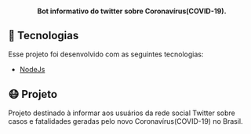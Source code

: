 <h4 align="center">
  Bot informativo do twitter sobre Coronavírus(COVID-19).
</h4>

## :rocket: Tecnologias
Esse projeto foi desenvolvido com as seguintes tecnologias:
- [NodeJs](https://nodejs.org/)

## :mask: Projeto

Projeto destinado à informar aos usuários da rede social Twitter sobre casos e fatalidades geradas pelo novo Coronavírus(COVID-19) no Brasil.
